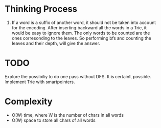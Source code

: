 # Thinking Process 

1. If a word is a suffix of another word, it should not be taken into account for the encoding. After inserting backward all the words in a Trie, it would be easy to ignore them. The only words to be counted are the ones corresonding to the leaves. So performing bfs and counting the leaves and their depth, will give the answer.

# TODO 

Explore the possibiliy to do one pass without DFS. It is certainlt possible. Implement Trie with smartpointers.

# Complexity 

* O(W) time, where W is the number of chars in all words
* O(W) space to store all chars of all words






